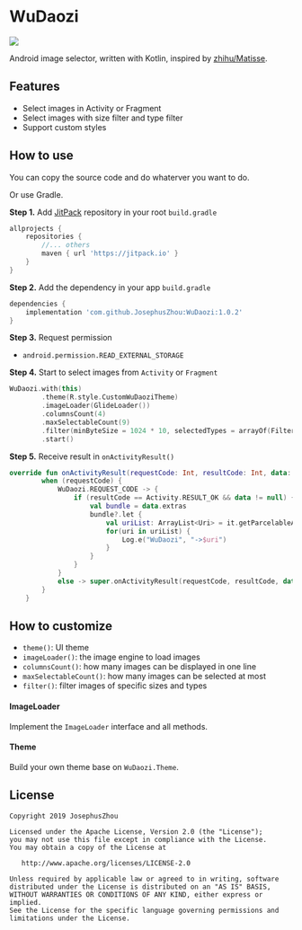 # WuDaozi

[![](https://jitpack.io/v/JosephusZhou/WuDaozi.svg)](https://jitpack.io/#JosephusZhou/WuDaozi)

Android image selector, written with Kotlin, inspired by [zhihu/Matisse](https://github.com/zhihu/Matisse).

## Features

- Select images in Activity or Fragment
- Select images with size filter and type filter
- Support custom styles

## How to use

You can copy the source code and do whaterver you want to do.

Or use Gradle.

**Step 1.** Add [JitPack](https://jitpack.io) repository in your root `build.gradle`

```groovy
allprojects {
    repositories {
        //... others 
        maven { url 'https://jitpack.io' }
    }
}
```

**Step 2.** Add the dependency in your app `build.gradle`

```groovy
dependencies {
	implementation 'com.github.JosephusZhou:WuDaozi:1.0.2'
}
```

**Step 3.** Request permission

- `android.permission.READ_EXTERNAL_STORAGE`

**Step 4.** Start to select images from `Activity` or `Fragment`

```kotlin
WuDaozi.with(this)
        .theme(R.style.CustomWuDaoziTheme)
        .imageLoader(GlideLoader())
        .columnsCount(4)
        .maxSelectableCount(9)
        .filter(minByteSize = 1024 * 10, selectedTypes = arrayOf(Filter.Type.JPG))
        .start()
```

**Step 5.** Receive result in `onActivityResult()`

```kotlin
override fun onActivityResult(requestCode: Int, resultCode: Int, data: Intent?) {
        when (requestCode) {
            WuDaozi.REQUEST_CODE -> {
                if (resultCode == Activity.RESULT_OK && data != null) {
                    val bundle = data.extras
                    bundle?.let {
                        val uriList: ArrayList<Uri> = it.getParcelableArrayList<Uri>(WuDaozi.BUNDLE_KEY) as ArrayList<Uri>
                        for(uri in uriList) {
                            Log.e("WuDaozi", "->$uri")
                        }
                    }
                }
            }
            else -> super.onActivityResult(requestCode, resultCode, data)
        }
    }
```

## How to customize

- `theme()`: UI theme
- `imageLoader()`: the image engine to load images
- `columnsCount()`: how many images can be displayed in one line
- `maxSelectableCount()`: how many images can be selected at most
- `filter()`: filter images of specific sizes and types

#### ImageLoader

Implement the `ImageLoader` interface and all methods.

####  Theme

Build your own theme base on `WuDaozi.Theme`.

## License

```
Copyright 2019 JosephusZhou

Licensed under the Apache License, Version 2.0 (the "License");
you may not use this file except in compliance with the License.
You may obtain a copy of the License at

   http://www.apache.org/licenses/LICENSE-2.0

Unless required by applicable law or agreed to in writing, software
distributed under the License is distributed on an "AS IS" BASIS,
WITHOUT WARRANTIES OR CONDITIONS OF ANY KIND, either express or implied.
See the License for the specific language governing permissions and
limitations under the License.
```
